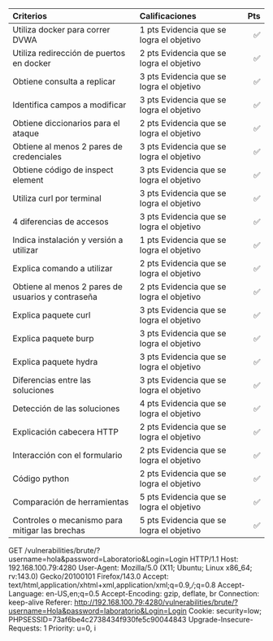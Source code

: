 | Criterios                                         | Calificaciones                           | Pts |
|:--------------------------------------------------|:-----------------------------------------|----:|
| Utiliza docker para correr DVWA                   | 1 pts Evidencia que se logra el objetivo | ✅  |
| Utiliza redirección de puertos en docker          | 2 pts Evidencia que se logra el objetivo | ✅  |
| Obtiene consulta a replicar                       | 3 pts Evidencia que se logra el objetivo | ✅  |
| Identifica campos a modificar                     | 3 pts Evidencia que se logra el objetivo | ✅  |
| Obtiene diccionarios para el ataque               | 2 pts Evidencia que se logra el objetivo | ✅  |
| Obtiene al menos 2 pares de credenciales          | 3 pts Evidencia que se logra el objetivo | ✅  |
| Obtiene código de inspect element                 | 3 pts Evidencia que se logra el objetivo | ✅  |
| Utiliza curl por terminal                         | 3 pts Evidencia que se logra el objetivo | ✅  |
| 4 diferencias de accesos                          | 3 pts Evidencia que se logra el objetivo | ✅  |
| Indica instalación y versión a utilizar           | 1 pts Evidencia que se logra el objetivo | ✅  |
| Explica comando a utilizar                        | 2 pts Evidencia que se logra el objetivo | ✅  |
| Obtiene al menos 2 pares de usuarios y contraseña | 2 pts Evidencia que se logra el objetivo | ✅  |
| Explica paquete curl                              | 3 pts Evidencia que se logra el objetivo | ✅  |
| Explica paquete burp                              | 3 pts Evidencia que se logra el objetivo | ✅  |
| Explica paquete hydra                             | 3 pts Evidencia que se logra el objetivo | ✅  |
| Diferencias entre las soluciones                  | 3 pts Evidencia que se logra el objetivo | ✅  |
| Detección de las soluciones                       | 4 pts Evidencia que se logra el objetivo | ✅  |
| Explicación cabecera HTTP                         | 2 pts Evidencia que se logra el objetivo | ✅  |
| Interacción con el formulario                     | 2 pts Evidencia que se logra el objetivo | ✅  |
| Código python                                     | 2 pts Evidencia que se logra el objetivo | ✅  |
| Comparación de herramientas                       | 5 pts Evidencia que se logra el objetivo | ✅  |
| Controles o mecanismo para mitigar las brechas    | 5 pts Evidencia que se logra el objetivo | ✅  |

GET /vulnerabilities/brute/?username=hola&password=Laboratorio&Login=Login HTTP/1.1
Host: 192.168.100.79:4280
User-Agent: Mozilla/5.0 (X11; Ubuntu; Linux x86_64; rv:143.0) Gecko/20100101 Firefox/143.0
Accept: text/html,application/xhtml+xml,application/xml;q=0.9,*/*;q=0.8
Accept-Language: en-US,en;q=0.5
Accept-Encoding: gzip, deflate, br
Connection: keep-alive
Referer: http://192.168.100.79:4280/vulnerabilities/brute/?username=Hola&password=laboratorio&Login=Login
Cookie: security=low; PHPSESSID=73af6be4c2738434f930fe5c90044843
Upgrade-Insecure-Requests: 1
Priority: u=0, i

